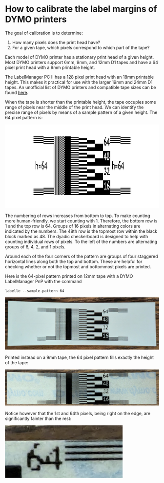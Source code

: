 # How to calibrate the label margins of DYMO printers

The goal of calibration is to determine:

1. How many pixels does the print head have?
2. For a given tape, which pixels correspond to which part of the tape?

Each model of DYMO printer has a stationary print head of a given height.
Most DYMO printers support 6mm, 9mm, and 12mm D1 tapes
and have a 64 pixel print head with a 9mm printable height.

The LabelManager PC II has a 128 pixel print head with an 18mm printable height.
This makes it practical for use with the larger 19mm and 24mm D1 tapes.
An unofficial list of DYMO printers and compatible tape sizes
can be found [here](https://www.labelcity.com/dymo-d1-label-tape-compatibility-guide).

When the tape is shorter than the printable height, the tape occupies
some range of pixels near the middle of the print head.
We can identify the precise range of pixels by means of
a sample pattern of a given height.
The 64 pixel pattern is:

<!-- markdownlint-disable MD033 -->
<img src="sample-pattern-64.png" alt="64 pixel pattern"
style="width:909px;height:273px;image-rendering:pixelated">
<!-- markdownlint-enable MD033 -->

The numbering of rows increases from bottom to top.
To make counting more human-friendly, we start counting with 1.
Therefore, the bottom row is 1 and the top row is 64.
Groups of 16 pixels in alternating colors are indicated by the numbers.
The 48th row is the topmost row within the black block marked as 48.
The dyadic checkerboard is designed to help with counting individual rows of pixels.
To the left of the numbers are alternating groups of 8, 4, 2, and 1 pixels.

Around each of the four corners of the pattern are groups of four
staggered horizontal lines along both the top and bottom.
These are helpful for checking whether or not
the topmost and bottommost pixels are printed.

Here is the 64-pixel pattern printed on 12mm tape with a DYMO LabelManager PnP
with the command

```shell
labelle --sample-pattern 64
```

![printed 64-pixel pattern 12mm tape](sample-pattern-64-12mm-labelwriter-pnp.png)

Printed instead on a 9mm tape, the 64 pixel pattern
fills exactly the height of the tape:

![printed 64-pixel pattern](sample-pattern-64-9mm-labelwriter-pnp.png)

Notice however that the 1st and 64th pixels, being right on the edge,
are significantly fainter than the rest:

![zoom of 64th pixel](sample-pattern-64-9mm-labelwriter-pnp-zoomed.png)
